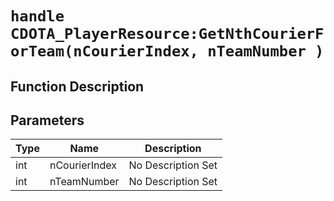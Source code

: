 # `handle CDOTA_PlayerResource:GetNthCourierForTeam(nCourierIndex, nTeamNumber )`
## Function Description

## Parameters
Type|Name|Description
--|--|--
int|nCourierIndex|No Description Set
int|nTeamNumber|No Description Set
